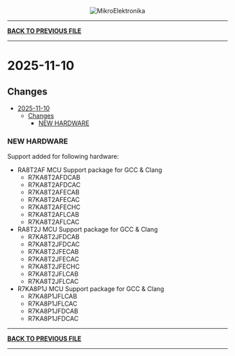 <p align="center">
  <img src="http://www.mikroe.com/img/designs/beta/logo_small.png?raw=true" alt="MikroElektronika"/>
</p>

---

**[BACK TO PREVIOUS FILE](../changelog.md)**

---

# 2025-11-10

## Changes

- [2025-11-10](#2025-11-10)
  - [Changes](#changes)
    - [NEW HARDWARE](#new-hardware)

### NEW HARDWARE

Support added for following hardware:

+ RA8T2AF MCU Support package for GCC & Clang
  + R7KA8T2AFDCAB
  + R7KA8T2AFDCAC
  + R7KA8T2AFECAB
  + R7KA8T2AFECAC
  + R7KA8T2AFECHC
  + R7KA8T2AFLCAB
  + R7KA8T2AFLCAC
+ RA8T2J MCU Support package for GCC & Clang
  + R7KA8T2JFDCAB
  + R7KA8T2JFDCAC
  + R7KA8T2JFECAB
  + R7KA8T2JFECAC
  + R7KA8T2JFECHC
  + R7KA8T2JFLCAB
  + R7KA8T2JFLCAC
+ R7KA8P1J MCU Support package for GCC & Clang
  + R7KA8P1JFLCAB
  + R7KA8P1JFLCAC
  + R7KA8P1JFDCAB
  + R7KA8P1JFDCAC

---

**[BACK TO PREVIOUS FILE](../changelog.md)**

---
